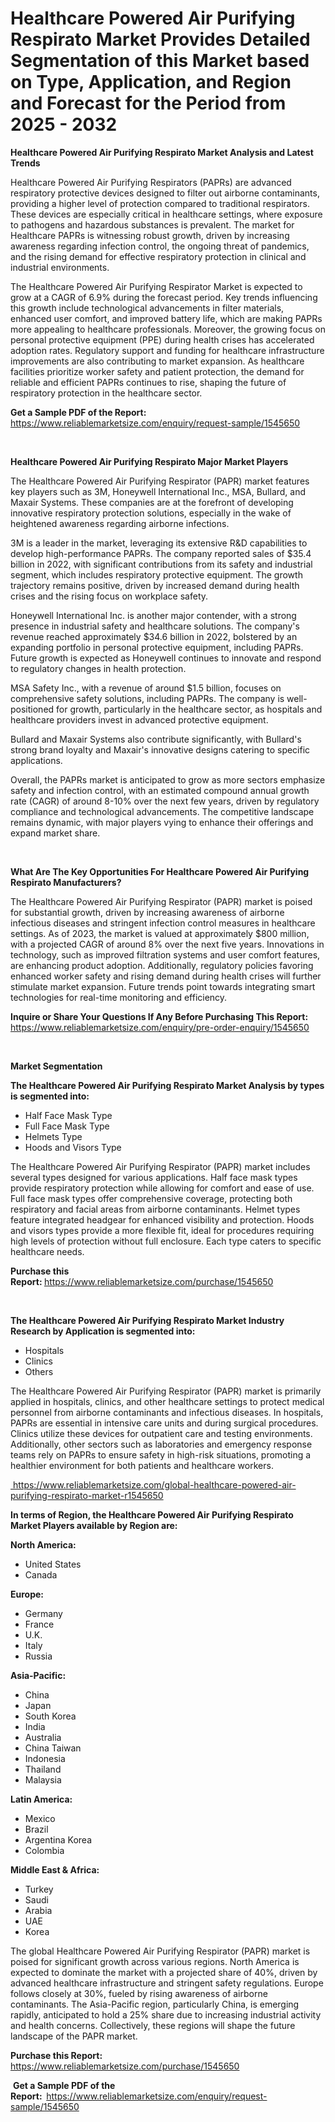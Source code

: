 <p><h1>Healthcare Powered Air Purifying Respirato Market Provides Detailed Segmentation of this Market based on Type, Application, and Region and Forecast for the Period from 2025 - 2032</h1></p><p><strong>Healthcare Powered Air Purifying Respirato Market Analysis and Latest Trends</strong></p>
<p><p>Healthcare Powered Air Purifying Respirators (PAPRs) are advanced respiratory protective devices designed to filter out airborne contaminants, providing a higher level of protection compared to traditional respirators. These devices are especially critical in healthcare settings, where exposure to pathogens and hazardous substances is prevalent. The market for Healthcare PAPRs is witnessing robust growth, driven by increasing awareness regarding infection control, the ongoing threat of pandemics, and the rising demand for effective respiratory protection in clinical and industrial environments.</p><p>The Healthcare Powered Air Purifying Respirator Market is expected to grow at a CAGR of 6.9% during the forecast period. Key trends influencing this growth include technological advancements in filter materials, enhanced user comfort, and improved battery life, which are making PAPRs more appealing to healthcare professionals. Moreover, the growing focus on personal protective equipment (PPE) during health crises has accelerated adoption rates. Regulatory support and funding for healthcare infrastructure improvements are also contributing to market expansion. As healthcare facilities prioritize worker safety and patient protection, the demand for reliable and efficient PAPRs continues to rise, shaping the future of respiratory protection in the healthcare sector.</p></p>
<p><strong>Get a Sample PDF of the Report:&nbsp;</strong> <a href="https://www.reliablemarketsize.com/enquiry/request-sample/1545650?utm_campaign=2461&utm_medium=2&utm_source=Github&utm_content=ia&utm_term=14042025&utm_id=healthcare-powered-air-purifying-respirato">https://www.reliablemarketsize.com/enquiry/request-sample/1545650</a></p>
<p>&nbsp;</p>
<p><strong>Healthcare Powered Air Purifying Respirato Major Market Players</strong></p>
<p><p>The Healthcare Powered Air Purifying Respirator (PAPR) market features key players such as 3M, Honeywell International Inc., MSA, Bullard, and Maxair Systems. These companies are at the forefront of developing innovative respiratory protection solutions, especially in the wake of heightened awareness regarding airborne infections.</p><p>3M is a leader in the market, leveraging its extensive R&D capabilities to develop high-performance PAPRs. The company reported sales of $35.4 billion in 2022, with significant contributions from its safety and industrial segment, which includes respiratory protective equipment. The growth trajectory remains positive, driven by increased demand during health crises and the rising focus on workplace safety.</p><p>Honeywell International Inc. is another major contender, with a strong presence in industrial safety and healthcare solutions. The company's revenue reached approximately $34.6 billion in 2022, bolstered by an expanding portfolio in personal protective equipment, including PAPRs. Future growth is expected as Honeywell continues to innovate and respond to regulatory changes in health protection.</p><p>MSA Safety Inc., with a revenue of around $1.5 billion, focuses on comprehensive safety solutions, including PAPRs. The company is well-positioned for growth, particularly in the healthcare sector, as hospitals and healthcare providers invest in advanced protective equipment.</p><p>Bullard and Maxair Systems also contribute significantly, with Bullard's strong brand loyalty and Maxair's innovative designs catering to specific applications. </p><p>Overall, the PAPRs market is anticipated to grow as more sectors emphasize safety and infection control, with an estimated compound annual growth rate (CAGR) of around 8-10% over the next few years, driven by regulatory compliance and technological advancements. The competitive landscape remains dynamic, with major players vying to enhance their offerings and expand market share.</p></p>
<p>&nbsp;</p>
<p><strong>What Are The Key Opportunities For Healthcare Powered Air Purifying Respirato Manufacturers?</strong></p>
<p><p>The Healthcare Powered Air Purifying Respirator (PAPR) market is poised for substantial growth, driven by increasing awareness of airborne infectious diseases and stringent infection control measures in healthcare settings. As of 2023, the market is valued at approximately $800 million, with a projected CAGR of around 8% over the next five years. Innovations in technology, such as improved filtration systems and user comfort features, are enhancing product adoption. Additionally, regulatory policies favoring enhanced worker safety and rising demand during health crises will further stimulate market expansion. Future trends point towards integrating smart technologies for real-time monitoring and efficiency.</p></p>
<p><strong>Inquire or Share Your Questions If Any Before Purchasing This Report:</strong> <a href="https://www.reliablemarketsize.com/enquiry/pre-order-enquiry/1545650?utm_campaign=2461&utm_medium=2&utm_source=Github&utm_content=ia&utm_term=14042025&utm_id=healthcare-powered-air-purifying-respirato">https://www.reliablemarketsize.com/enquiry/pre-order-enquiry/1545650</a></p>
<p>&nbsp;</p>
<p><strong>Market Segmentation</strong></p>
<p><strong>The Healthcare Powered Air Purifying Respirato Market Analysis by types is segmented into:</strong></p>
<p><ul><li>Half Face Mask Type</li><li>Full Face Mask Type</li><li>Helmets Type</li><li>Hoods and Visors Type</li></ul></p>
<p><p>The Healthcare Powered Air Purifying Respirator (PAPR) market includes several types designed for various applications. Half face mask types provide respiratory protection while allowing for comfort and ease of use. Full face mask types offer comprehensive coverage, protecting both respiratory and facial areas from airborne contaminants. Helmet types feature integrated headgear for enhanced visibility and protection. Hoods and visors types provide a more flexible fit, ideal for procedures requiring high levels of protection without full enclosure. Each type caters to specific healthcare needs.</p></p>
<p><strong>Purchase this Report:&nbsp;</strong><a href="https://www.reliablemarketsize.com/purchase/1545650?utm_campaign=2461&utm_medium=2&utm_source=Github&utm_content=ia&utm_term=14042025&utm_id=healthcare-powered-air-purifying-respirato">https://www.reliablemarketsize.com/purchase/1545650</a></p>
<p>&nbsp;</p>
<p><strong>The Healthcare Powered Air Purifying Respirato Market Industry Research by Application is segmented into:</strong></p>
<p><ul><li>Hospitals</li><li>Clinics</li><li>Others</li></ul></p>
<p><p>The Healthcare Powered Air Purifying Respirator (PAPR) market is primarily applied in hospitals, clinics, and other healthcare settings to protect medical personnel from airborne contaminants and infectious diseases. In hospitals, PAPRs are essential in intensive care units and during surgical procedures. Clinics utilize these devices for outpatient care and testing environments. Additionally, other sectors such as laboratories and emergency response teams rely on PAPRs to ensure safety in high-risk situations, promoting a healthier environment for both patients and healthcare workers.</p></p>
<p><a href="https://www.reliablemarketsize.com/global-healthcare-powered-air-purifying-respirato-market-r1545650?utm_campaign=2461&utm_medium=2&utm_source=Github&utm_content=ia&utm_term=14042025&utm_id=healthcare-powered-air-purifying-respirato">&nbsp;https://www.reliablemarketsize.com/global-healthcare-powered-air-purifying-respirato-market-r1545650</a></p>
<p><strong>In terms of Region, the Healthcare Powered Air Purifying Respirato Market Players available by Region are:</strong></p>
<p>
    <p> <strong> North America: </strong>
        <ul>
            <li>United States</li>
            <li>Canada</li>
        </ul>
        </p> 
    <p> <strong> Europe: </strong>
        <ul>
            <li>Germany</li>
            <li>France</li>
            <li>U.K.</li>
            <li>Italy</li>
            <li>Russia</li>
        </ul>
        </p> 
    <p> <strong> Asia-Pacific: </strong>
        <ul>
            <li>China</li>
            <li>Japan</li>
            <li>South Korea</li>
            <li>India</li>
            <li>Australia</li>
            <li>China Taiwan</li>
            <li>Indonesia</li>
            <li>Thailand</li>
            <li>Malaysia</li>
        </ul>
        </p> 
    <p> <strong> Latin America: </strong>
        <ul>
            <li>Mexico</li>
            <li>Brazil</li>
            <li>Argentina Korea</li>
            <li>Colombia</li>
        </ul>
        </p> 
    <p> <strong> Middle East & Africa: </strong>
        <ul>
            <li>Turkey</li>
            <li>Saudi</li>
            <li>Arabia</li>
            <li>UAE</li>
            <li>Korea</li>
        </ul>
    </p>
    </p>
<p><p>The global Healthcare Powered Air Purifying Respirator (PAPR) market is poised for significant growth across various regions. North America is expected to dominate the market with a projected share of 40%, driven by advanced healthcare infrastructure and stringent safety regulations. Europe follows closely at 30%, fueled by rising awareness of airborne contaminants. The Asia-Pacific region, particularly China, is emerging rapidly, anticipated to hold a 25% share due to increasing industrial activity and health concerns. Collectively, these regions will shape the future landscape of the PAPR market.</p></p>
<p><strong>Purchase this Report: </strong><a href="https://www.reliablemarketsize.com/purchase/1545650?utm_campaign=2461&utm_medium=2&utm_source=Github&utm_content=ia&utm_term=14042025&utm_id=healthcare-powered-air-purifying-respirato">https://www.reliablemarketsize.com/purchase/1545650</a></p>
<p>&nbsp;<strong>Get a Sample PDF of the Report:&nbsp;&nbsp;</strong><a href="https://www.reliablemarketsize.com/enquiry/request-sample/1545650?utm_campaign=2461&utm_medium=2&utm_source=Github&utm_content=ia&utm_term=14042025&utm_id=healthcare-powered-air-purifying-respirato">https://www.reliablemarketsize.com/enquiry/request-sample/1545650</a></p>
<p><strong></strong></p>
<p><p></p><p></p><p></p></p>